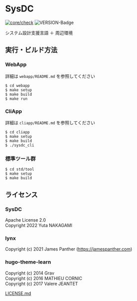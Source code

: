 # SysDC

[![core/check](https://github.com/Yuta1004/SysDC/actions/workflows/core_check.yml/badge.svg)](https://github.com/Yuta1004/SysDC/actions/workflows/core_check.yml)
![VERSION-Badge](https://img.shields.io/github/v/release/Yuta1004/SysDC?style=flat)

システム設計支援言語 ＋ 周辺環境

## 実行・ビルド方法

### WebApp

詳細は `webapp/README.md` を参照してください

```
$ cd webapp
$ make setup
$ make build
$ make run
```

### CliApp

詳細は `cliapp/README.md` を参照してください

```
$ cd cliapp
$ make setup
$ make build
$ ./sysdc_cli
```

### 標準ツール群

```
$ cd std/tool
$ make setup
$ make build
```

## ライセンス

### SysDC

Apache License 2.0  
Copyright 2022 Yuta NAKAGAMI

### lynx

Copyright (c) 2021 James Panther (https://jamespanther.com)

### hugo-theme-learn

Copyright (c) 2014 Grav  
Copyright (c) 2016 MATHIEU CORNIC  
Copyright (c) 2017 Valere JEANTET

[LICENSE.md](https://github.com/matcornic/hugo-theme-learn/blob/master/LICENSE.md)
